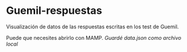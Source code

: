 # Guemil-respuestas
Visualización de datos de las respuestas escritas en los test de Guemil.

Puede que necesites abrirlo con MAMP.
*Guardé data.json como archivo local*
